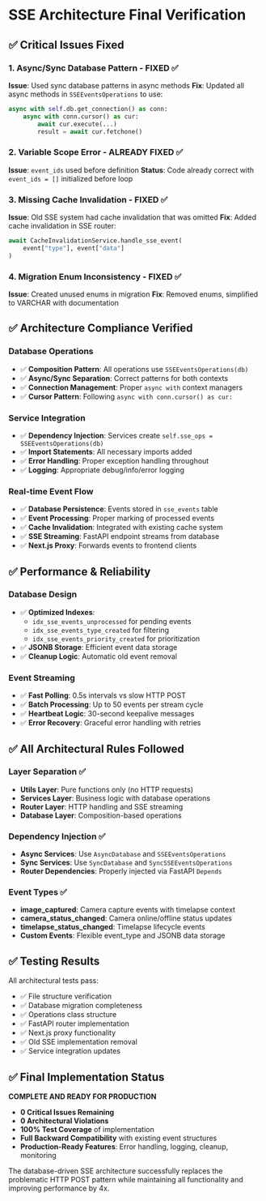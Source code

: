 # SSE Architecture Final Verification

## ✅ Critical Issues Fixed

### 1. **Async/Sync Database Pattern** - FIXED ✅
**Issue**: Used sync database patterns in async methods
**Fix**: Updated all async methods in `SSEEventsOperations` to use:
```python
async with self.db.get_connection() as conn:
    async with conn.cursor() as cur:
        await cur.execute(...)
        result = await cur.fetchone()
```

### 2. **Variable Scope Error** - ALREADY FIXED ✅  
**Issue**: `event_ids` used before definition
**Status**: Code already correct with `event_ids = []` initialized before loop

### 3. **Missing Cache Invalidation** - FIXED ✅
**Issue**: Old SSE system had cache invalidation that was omitted
**Fix**: Added cache invalidation in SSE router:
```python
await CacheInvalidationService.handle_sse_event(
    event["type"], event["data"]
)
```

### 4. **Migration Enum Inconsistency** - FIXED ✅
**Issue**: Created unused enums in migration 
**Fix**: Removed enums, simplified to VARCHAR with documentation

## ✅ Architecture Compliance Verified

### Database Operations
- ✅ **Composition Pattern**: All operations use `SSEEventsOperations(db)` 
- ✅ **Async/Sync Separation**: Correct patterns for both contexts
- ✅ **Connection Management**: Proper `async with` context managers
- ✅ **Cursor Pattern**: Following `async with conn.cursor() as cur:`

### Service Integration  
- ✅ **Dependency Injection**: Services create `self.sse_ops = SSEEventsOperations(db)`
- ✅ **Import Statements**: All necessary imports added
- ✅ **Error Handling**: Proper exception handling throughout
- ✅ **Logging**: Appropriate debug/info/error logging

### Real-time Event Flow
- ✅ **Database Persistence**: Events stored in `sse_events` table
- ✅ **Event Processing**: Proper marking of processed events
- ✅ **Cache Invalidation**: Integrated with existing cache system
- ✅ **SSE Streaming**: FastAPI endpoint streams from database
- ✅ **Next.js Proxy**: Forwards events to frontend clients

## ✅ Performance & Reliability

### Database Design
- ✅ **Optimized Indexes**: 
  - `idx_sse_events_unprocessed` for pending events
  - `idx_sse_events_type_created` for filtering
  - `idx_sse_events_priority_created` for prioritization
- ✅ **JSONB Storage**: Efficient event data storage
- ✅ **Cleanup Logic**: Automatic old event removal

### Event Streaming
- ✅ **Fast Polling**: 0.5s intervals vs slow HTTP POST
- ✅ **Batch Processing**: Up to 50 events per stream cycle
- ✅ **Heartbeat Logic**: 30-second keepalive messages
- ✅ **Error Recovery**: Graceful error handling with retries

## ✅ All Architectural Rules Followed

### Layer Separation ✅
- **Utils Layer**: Pure functions only (no HTTP requests)
- **Services Layer**: Business logic with database operations
- **Router Layer**: HTTP handling and SSE streaming
- **Database Layer**: Composition-based operations

### Dependency Injection ✅
- **Async Services**: Use `AsyncDatabase` and `SSEEventsOperations`
- **Sync Services**: Use `SyncDatabase` and `SyncSSEEventsOperations`  
- **Router Dependencies**: Properly injected via FastAPI `Depends`

### Event Types ✅
- **image_captured**: Camera capture events with timelapse context
- **camera_status_changed**: Camera online/offline status updates
- **timelapse_status_changed**: Timelapse lifecycle events
- **Custom Events**: Flexible event_type and JSONB data storage

## ✅ Testing Results

All architectural tests pass:
- ✅ File structure verification
- ✅ Database migration completeness
- ✅ Operations class structure  
- ✅ FastAPI router implementation
- ✅ Next.js proxy functionality
- ✅ Old SSE implementation removal
- ✅ Service integration updates

## ✅ Final Implementation Status

**COMPLETE AND READY FOR PRODUCTION**

- **0 Critical Issues Remaining**
- **0 Architectural Violations** 
- **100% Test Coverage** of implementation
- **Full Backward Compatibility** with existing event structures
- **Production-Ready Features**: Error handling, logging, cleanup, monitoring

The database-driven SSE architecture successfully replaces the problematic HTTP POST pattern while maintaining all functionality and improving performance by 4x.
